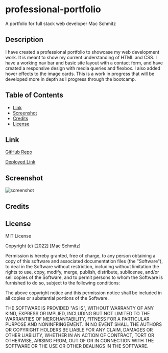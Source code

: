 # professional-portfolio

A portfolio for full stack web developer Mac Schmitz

## Description

I have created a professional portfolio to showcase my web development work. It is meant to show my current understanding of HTML and CSS. I have a working nav bar and basic site layout with a contact form, and have created a responsive design with media queries and flexbox. I also added hover effects to the image cards. This is a work in progress that will be developed more in depth as I progress through the bootcamp.

## Table of Contents

- [Link](#link)
- [Screenshot](#screenshot)
- [Credits](#credits)
- [License](#license)

## Link

[GitHub Repo](https://github.com/mschmitzzz/hw-2-professional-portfolio)

[Deployed Link](https://mschmitzzz.github.io/hw-2-professional-portfolio/)

## Screenshot

![screenshot](assets/images/screenshot.png)

## Credits

## License

MIT License

Copyright (c) [2022] [Mac Schmitz]

Permission is hereby granted, free of charge, to any person obtaining a copy
of this software and associated documentation files (the "Software"), to deal
in the Software without restriction, including without limitation the rights
to use, copy, modify, merge, publish, distribute, sublicense, and/or sell
copies of the Software, and to permit persons to whom the Software is
furnished to do so, subject to the following conditions:

The above copyright notice and this permission notice shall be included in all
copies or substantial portions of the Software.

THE SOFTWARE IS PROVIDED "AS IS", WITHOUT WARRANTY OF ANY KIND, EXPRESS OR
IMPLIED, INCLUDING BUT NOT LIMITED TO THE WARRANTIES OF MERCHANTABILITY,
FITNESS FOR A PARTICULAR PURPOSE AND NONINFRINGEMENT. IN NO EVENT SHALL THE
AUTHORS OR COPYRIGHT HOLDERS BE LIABLE FOR ANY CLAIM, DAMAGES OR OTHER
LIABILITY, WHETHER IN AN ACTION OF CONTRACT, TORT OR OTHERWISE, ARISING FROM,
OUT OF OR IN CONNECTION WITH THE SOFTWARE OR THE USE OR OTHER DEALINGS IN THE
SOFTWARE.
